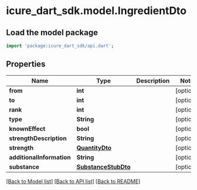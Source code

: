 # icure_dart_sdk.model.IngredientDto

## Load the model package
```dart
import 'package:icure_dart_sdk/api.dart';
```

## Properties
Name | Type | Description | Notes
------------ | ------------- | ------------- | -------------
**from** | **int** |  | [optional] 
**to** | **int** |  | [optional] 
**rank** | **int** |  | [optional] 
**type** | **String** |  | [optional] 
**knownEffect** | **bool** |  | [optional] 
**strengthDescription** | **String** |  | [optional] 
**strength** | [**QuantityDto**](QuantityDto.md) |  | [optional] 
**additionalInformation** | **String** |  | [optional] 
**substance** | [**SubstanceStubDto**](SubstanceStubDto.md) |  | [optional] 

[[Back to Model list]](../README.md#documentation-for-models) [[Back to API list]](../README.md#documentation-for-api-endpoints) [[Back to README]](../README.md)


